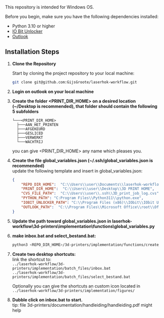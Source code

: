 
This repository is intended for Windows OS.

Before you begin, make sure you have the following dependencies installed:

- Python 3.10 or higher
- [IO Bit Unlocker](https://www.iobit.com/nl/iobit-unlocker.php#) 
- [Outlook](https://microsoft-outlook.en.softonic.com/)

## Installation Steps

1. **Clone the Repository**

   Start by cloning the project repository to your local machine:

   ```bash
   git clone git@github.com:GijsGroote/laserhok-workflow.git
   ```

2. **Login on outlook on your local machine**  
   
3. **Create the folder <PRINT_DIR_HOME> on a desired location (~/Desktop is recommended), that folder should contain the following 5 subfolders**

    ```text
   └───<PRINT_DIR_HOME>
      ├───AAN_HET_PRINTEN
      ├───AFGEKEURD
      ├───GESLICED
      ├───VERWERKT
      └───WACHTRIJ
    ```
   
   you can give <PRINT_DIR_HOME> any name which pleases you.
   
4. **Create the file global_variables.json (~/.ssh/global_variables.json is recommended)**  
   update the following template and insert in global_variables.json:
   ```json
   {
       "REPO_DIR_HOME":  "C:\\Users\\user\\Documents\\laserhok-workflow",
       "PRINT_DIR_HOME":  "C:\\Users\\user\\Desktop\\3D PRINT HOME",
       "CVS_FILE_PATH":  "C:\\Users\\user\\.ssh\\3D_print_job_log.cvs",
       "PYTHON_PATH": "C:Program Files\\Python311\\python.exe",
       "IOBIT_UNLOCKER_PATH": "C:\\Program Files (x86)\\IObit\\IObit Unlocker\\IObitUnlocker.exe",
       "OUTLOOK_PATH":  "C:\\Program Files\\Microsoft Office\\root\\Office16\\OUTLOOK.EXE"
   }
   ```

5. **Update the path toward global_variables.json in laserhok-workflow\3d-printers\implementation\functions\global_variables.py**

6. **make inbox.bat and select_bestand.bat:**

   ```bash
   python3 <REPO_DIR_HOME>/3d-printers/implementation/functions/create_batch_file.py
   ```
7. **Create two desktop shortcuts:**  
   link the shortcut to:  
 `../laserhok-workflow/3d-printers/implementation/batch_files/inbox.bat`  
 `../laserhok-workflow/3d-printers/implementation/batch_files/select_bestand.bat`  

   Optionally you can give the shortcuts an custom icon located in  
`../laserhok-workflow/3d-printers/implementation/figures/`

8. **Dubble click on inbox.bat to start.**  
   tip: file 3d-printers/documentation/handleiding/handleiding.pdf might help


    

